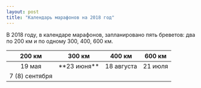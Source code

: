 ```yaml
---
layout: post
title: "Календарь марафонов на 2018 год"
---
```


В 2018 году, в календаре марафонов, запланировано пять бреветов: два по 200 км и по одному 300, 400, 600 км.

<table>
<thead>
<tr class="header">
<th align="center"> 200 км</th>
<th align="center"> 300 км</th>
<th align="center"> 400 км</th>
<th align="center"> 600 км</th>
</tr>
</thead>
<tbody>
<tr>
<td markdown="span" align="center">19 мая</td>
<td markdown="span" align="center">**23 июня**</td>
<td markdown="span" align="center">18 августа</td>
<td markdown="span" align="center">21 июля</td>
</tr>
<tr>
<td markdown="span" align="center">7 (8) сентября</td>
<td markdown="span"> </td>
<td markdown="span"> </td>
<td markdown="span"> </td>
</tr>
</tbody>
</table>

